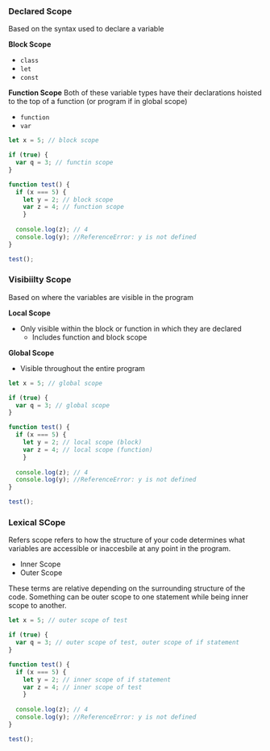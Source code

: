 ### Declared Scope ###
Based on the syntax used to declare a variable

**Block Scope**
- `class`
- `let`
- `const`

**Function Scope**
Both of these variable types have their declarations hoisted to the top of a function (or program if in global scope)
- `function`
- `var`

```javascript
let x = 5; // block scope

if (true) {
  var q = 3; // functin scope
}

function test() {
  if (x === 5) {
    let y = 2; // block scope
    var z = 4; // function scope
    }
  
  console.log(z); // 4
  console.log(y); //ReferenceError: y is not defined
}

test();
```

### Visibiilty Scope ###
Based on where the variables are visible in the program

**Local Scope**
- Only visible within the block or function in which they are declared
  - Includes function and block scope

**Global Scope**
- Visible throughout the entire program

```javascript
let x = 5; // global scope

if (true) {
  var q = 3; // global scope
}

function test() {
  if (x === 5) {
    let y = 2; // local scope (block)
    var z = 4; // local scope (function)
    }
  
  console.log(z); // 4
  console.log(y); //ReferenceError: y is not defined
}

test();
```

### Lexical SCope ###
Refers scope refers to how the structure of your code determines what variables are accessible or inaccesbile at any point in the program.

- Inner Scope
- Outer Scope

These terms are relative depending on the surrounding structure of the code. Something can be outer scope to one statement while being inner scope to another.

```javascript
let x = 5; // outer scope of test

if (true) {
  var q = 3; // outer scope of test, outer scope of if statement
}

function test() {
  if (x === 5) {
    let y = 2; // inner scope of if statement
    var z = 4; // inner scope of test
    }
  
  console.log(z); // 4
  console.log(y); //ReferenceError: y is not defined
}

test();
```
